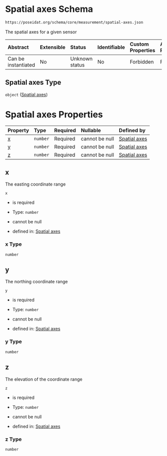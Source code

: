 # Spatial axes Schema

```txt
https://poseidat.org/schema/core/measurement/spatial-axes.json
```

The spatial axes for a given sensor

| Abstract            | Extensible | Status         | Identifiable | Custom Properties | Additional Properties | Access Restrictions | Defined In                                                                             |
| :------------------ | :--------- | :------------- | :----------- | :---------------- | :-------------------- | :------------------ | :------------------------------------------------------------------------------------- |
| Can be instantiated | No         | Unknown status | No           | Forbidden         | Forbidden             | none                | [spatial-axes.json](schemas/core/measurement/spatial-axes.json "open original schema") |

## Spatial axes Type

`object` ([Spatial axes](spatial-axes.md))

# Spatial axes Properties

| Property | Type     | Required | Nullable       | Defined by                                                                                                                  |
| :------- | :------- | :------- | :------------- | :-------------------------------------------------------------------------------------------------------------------------- |
| [x](#x)  | `number` | Required | cannot be null | [Spatial axes](spatial-axes-properties-x.md "https://poseidat.org/schema/core/measurement/spatial-axes.json#/properties/x") |
| [y](#y)  | `number` | Required | cannot be null | [Spatial axes](spatial-axes-properties-y.md "https://poseidat.org/schema/core/measurement/spatial-axes.json#/properties/y") |
| [z](#z)  | `number` | Required | cannot be null | [Spatial axes](spatial-axes-properties-z.md "https://poseidat.org/schema/core/measurement/spatial-axes.json#/properties/z") |

## x

The easting coordinate range

`x`

*   is required

*   Type: `number`

*   cannot be null

*   defined in: [Spatial axes](spatial-axes-properties-x.md "https://poseidat.org/schema/core/measurement/spatial-axes.json#/properties/x")

### x Type

`number`

## y

The northing coordinate range

`y`

*   is required

*   Type: `number`

*   cannot be null

*   defined in: [Spatial axes](spatial-axes-properties-y.md "https://poseidat.org/schema/core/measurement/spatial-axes.json#/properties/y")

### y Type

`number`

## z

The elevation of the coordinate range

`z`

*   is required

*   Type: `number`

*   cannot be null

*   defined in: [Spatial axes](spatial-axes-properties-z.md "https://poseidat.org/schema/core/measurement/spatial-axes.json#/properties/z")

### z Type

`number`
